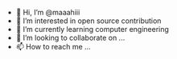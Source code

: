 - 👋 Hi, I’m @maaahiii
- 👀 I’m interested in open source contribution
- 🌱 I’m currently learning computer engineering
- 💞️ I’m looking to collaborate on ...
- 📫 How to reach me ...

<!---
maaahiii/maaahiii is a ✨ special ✨ repository because its `README.md` (this file) appears on your GitHub profile.
You can click the Preview link to take a look at your changes.
--->
